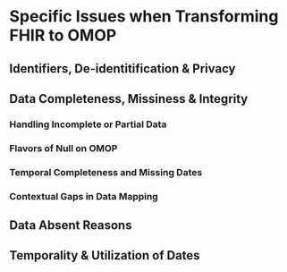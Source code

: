 # Specific Issues when Transforming FHIR to OMOP
## Identifiers, De-identitification & Privacy
## Data Completeness, Missiness &  Integrity
### Handling Incomplete or Partial Data
### Flavors of Null on OMOP
### Temporal Completeness and Missing Dates
### Contextual Gaps in Data Mapping
## Data Absent Reasons
## Temporality & Utilization of Dates 
